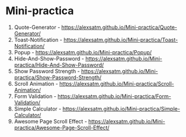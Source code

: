 # Mini-practica
1. Quote-Generator - https://alexsatm.github.io/Mini-practica/Quote-Generator/
2. Toast-Notification - https://alexsatm.github.io/Mini-practica/Toast-Notification/
3. Popup - https://alexsatm.github.io/Mini-practica/Popup/
4. Hide-And-Show-Password - https://alexsatm.github.io/Mini-practica/Hide-And-Show-Password/
5. Show Password Strength - https://alexsatm.github.io/Mini-practica/Show-Password-Strength/
6. Scroll Animation - https://alexsatm.github.io/Mini-practica/Scroll-Animation/
7. Form Validation - https://alexsatm.github.io/Mini-practica/Form-Validation/
8. Simple Calculator - https://alexsatm.github.io/Mini-practica/Simple-Calculator/
9. Awesome Page Scroll Effect - https://alexsatm.github.io/Mini-practica/Awesome-Page-Scroll-Effect/